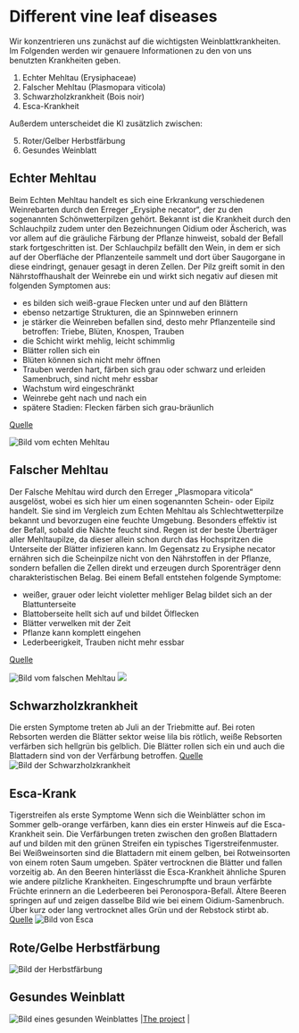 # Different vine leaf diseases

Wir konzentrieren uns zunächst auf die wichtigsten Weinblattkrankheiten. Im Folgenden werden wir genauere Informationen zu den von uns benutzten Krankheiten geben.

1. Echter Mehltau (Erysiphaceae)
2. Falscher Mehltau (Plasmopara viticola)
3. Schwarzholzkrankheit (Bois noir)
4. Esca-Krankheit

Außerdem unterscheidet die KI zusätzlich zwischen:

5. Roter/Gelber Herbstfärbung
6. Gesundes Weinblatt

## Echter Mehltau

Beim Echten Mehltau handelt es sich eine Erkrankung verschiedenen Weinrebarten durch den Erreger „Erysiphe necator“, der zu den sogenannten Schönwetterpilzen gehört. Bekannt ist die Krankheit durch den Schlauchpilz zudem unter den Bezeichnungen Oidium oder Äscherich, was vor allem auf die gräuliche Färbung der Pflanze hinweist, sobald der Befall stark fortgeschritten ist. Der Schlauchpilz befällt den Wein, in dem er sich auf der Oberfläche der Pflanzenteile sammelt und dort über Saugorgane in diese eindringt, genauer gesagt in deren Zellen. Der Pilz greift somit in den Nährstoffhaushalt der Weinrebe ein und wirkt sich negativ auf diesen mit folgenden Symptomen aus:

*   es bilden sich weiß-graue Flecken unter und auf den Blättern
*   ebenso netzartige Strukturen, die an Spinnweben erinnern
*   je stärker die Weinreben befallen sind, desto mehr Pflanzenteile sind betroffen: Triebe, Blüten, Knospen, Trauben
*   die Schicht wirkt mehlig, leicht schimmlig
*   Blätter rollen sich ein
*   Blüten können sich nicht mehr öffnen
*   Trauben werden hart, färben sich grau oder schwarz und erleiden Samenbruch, sind nicht mehr essbar
*   Wachstum wird eingeschränkt
*   Weinrebe geht nach und nach ein
*   spätere Stadien: Flecken färben sich grau-bräunlich

[Quelle](https://www.plantopedia.de/mehltau-am-wein-bekaempfen/)

![Bild vom echten Mehltau](./DSC_0036.JPG)

## Falscher Mehltau
Der Falsche Mehltau wird durch den Erreger „Plasmopara viticola“ ausgelöst, wobei es sich hier um einen sogenannten Schein- oder Eipilz handelt. Sie sind im Vergleich zum Echten Mehltau als Schlechtwetterpilze bekannt und bevorzugen eine feuchte Umgebung. Besonders effektiv ist der Befall, sobald die Nächte feucht sind. Regen ist der beste Überträger aller Mehltaupilze, da dieser allein schon durch das Hochspritzen die Unterseite der Blätter infizieren kann. Im Gegensatz zu Erysiphe necator ernähren sich die Scheinpilze nicht von den Nährstoffen in der Pflanze, sondern befallen die Zellen direkt und erzeugen durch Sporenträger denn charakteristischen Belag. Bei einem Befall entstehen folgende Symptome:
*   weißer, grauer oder leicht violetter mehliger Belag bildet sich an der Blattunterseite
*   Blattoberseite hellt sich auf und bildet Ölflecken
*   Blätter verwelken mit der Zeit
*   Pflanze kann komplett eingehen
*   Lederbeerigkeit, Trauben nicht mehr essbar

[Quelle](https://www.plantopedia.de/mehltau-am-wein-bekaempfen/)

![Bild vom falschen Mehltau](./DSC_0159.JPG)
![](./f34c1f70-5f11-45e7-83aa-af7534d35027.jpg)
## Schwarzholzkrankheit
Die ersten Symptome treten ab Juli an der Triebmitte auf. Bei roten Rebsorten werden die Blätter sektor weise lila bis rötlich, weiße Rebsorten verfärben sich hellgrün bis gelblich. Die Blätter rollen sich ein und auch die Blattadern sind von der Verfärbung betroffen.
[Quelle](https://lvwo.landwirtschaft-bw.de/pb/site/pbs-bw-new/get/documents/MLR.LEL/PB5Documents/lvwo/pdf/f/FaltblattSchwarzholz.pdf?attachment=true)
![Bild der Schwarzholzkrankheit](./Schwarzholzkrankheit_Bild.jpg)
## Esca-Krank
Tigerstreifen als erste Symptome
Wenn sich die Weinblätter schon im Sommer gelb-orange verfärben, kann dies ein erster Hinweis auf die Esca-Krankheit sein. Die Verfärbungen treten zwischen den großen Blattadern auf und bilden mit den grünen Streifen ein typisches Tigerstreifenmuster. Bei Weißweinsorten sind die Blattadern mit einem gelben, bei Rotweinsorten von einem roten Saum umgeben. Später vertrocknen die Blätter und fallen vorzeitig ab. An den Beeren hinterlässt die Esca-Krankheit ähnliche Spuren wie andere pilzliche Krankheiten. Eingeschrumpfte und braun verfärbte Früchte erinnern an die Lederbeeren bei Peronospora-Befall. Ältere Beeren springen auf und zeigen dasselbe Bild wie bei einem Oidium-Samenbruch. Über kurz oder lang vertrocknet alles Grün und der Rebstock stirbt ab.
[Quelle](https://www.iva.de/iva-magazin/forschung-technik/die-esca-krankheit-breitet-sich-aus)
![Bild von Esca](./esca.JPG)

## Rote/Gelbe Herbstfärbung
![Bild der Herbstfärbung]()
## Gesundes Weinblatt
![Bild eines gesunden Weinblattes]()
|[The project](https://matheli.github.io/Vine-leaf-diseases-and-AI/) |
